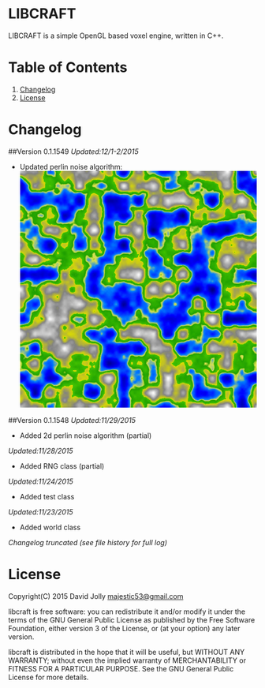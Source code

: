 LIBCRAFT
========

LIBCRAFT is a simple OpenGL based voxel engine, written in C++.

Table of Contents
=================

1. [Changelog](https://github.com/majestic53/libcraft#changelog)
2. [License](https://github.com/majestic53/libcraft#license)

Changelog
=========
##Version 0.1.1549
*Updated:12/1-2/2015*

* Updated perlin noise algorithm:
![Terrain Sample](https://raw.githubusercontent.com/majestic53/libcraft/master/docs/terrain_sample.jpg)

##Version 0.1.1548
*Updated:11/29/2015*

* Added 2d perlin noise algorithm (partial)

*Updated:11/28/2015*

* Added RNG class (partial)

*Updated:11/24/2015*

* Added test class

*Updated:11/23/2015*

* Added world class

*Changelog truncated (see file history for full log)*

License
=======

Copyright(C) 2015 David Jolly <majestic53@gmail.com>

libcraft is free software: you can redistribute it and/or modify
it under the terms of the GNU General Public License as published by
the Free Software Foundation, either version 3 of the License, or
(at your option) any later version.

libcraft is distributed in the hope that it will be useful,
but WITHOUT ANY WARRANTY; without even the implied warranty of
MERCHANTABILITY or FITNESS FOR A PARTICULAR PURPOSE.  See the
GNU General Public License for more details.
